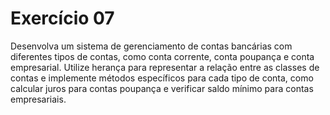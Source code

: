 # Exercício 07
Desenvolva um sistema de gerenciamento de contas bancárias com diferentes tipos de contas, como conta corrente, conta poupança e conta empresarial. Utilize herança para representar a relação entre as classes de contas e implemente métodos específicos para cada tipo de conta, como calcular juros para contas poupança e verificar saldo mínimo para contas empresariais.